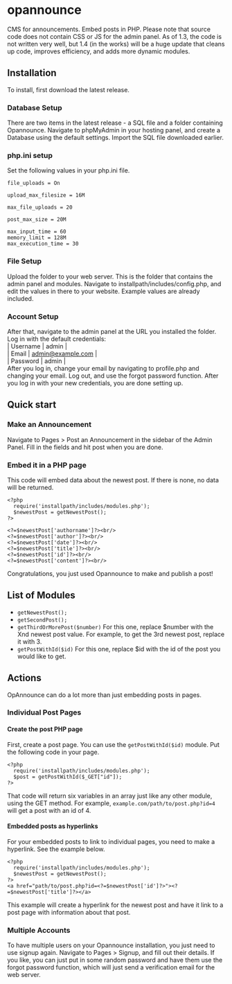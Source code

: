 # opannounce
CMS for announcements. Embed posts in PHP. Please note that source code does not contain CSS or JS for the admin panel. As of 1.3, the code is not written very well, but 1.4 (in the works) will be a huge update that cleans up code, improves efficiency, and adds more dynamic modules.

## Installation
To install, first download the latest release.

### Database Setup
There are two items in the latest release - a SQL file and a folder containing Opannounce. Navigate to phpMyAdmin in your hosting panel, and create a Database using the default settings. Import the SQL file downloaded earlier.

### php.ini setup
Set the following values in your php.ini file.
```
file_uploads = On
 
upload_max_filesize = 16M
 
max_file_uploads = 20
 
post_max_size = 20M
 
max_input_time = 60
memory_limit = 128M
max_execution_time = 30
```

### File Setup
Upload the folder to your web server. This is the folder that contains the admin panel and modules. Navigate to installpath/includes/config.php, and edit the values in there to your website. Example values are already included.

### Account Setup
After that, navigate to the admin panel at the URL you installed the folder. Log in with the default credentials:<br/>
| Username | admin             |<br/>
| Email    | admin@example.com |<br/>
| Password | admin             |<br/>
After you log in, change your email by navigating to profile.php and changing your email. Log out, and use the forgot password function. After you log in with your new credentials, you are done setting up.

## Quick start

### Make an Announcement
Navigate to Pages > Post an Announcement in the sidebar of the Admin Panel. Fill in the fields and hit post when you are done.

### Embed it in a PHP page
This code will embed data about the newest post. If there is none, no data will be returned.
```
<?php
  require('installpath/includes/modules.php');
  $newestPost = getNewestPost();
?>

<?=$newestPost['authorname']?><br/>
<?=$newestPost['author']?><br/>
<?=$newestPost['date']?><br/>
<?=$newestPost['title']?><br/>
<?=$newestPost['id']?><br/>
<?=$newestPost['content']?><br/>
```
Congratulations, you just used Opannounce to make and publish a post!

## List of Modules
- `getNewestPost();`
- `getSecondPost();`
- `getThirdOrMorePost($number)` For this one, replace $number with the Xnd newest post value. For example, to get the 3rd newest post, replace it with 3.
- `getPostWithId($id)` For this one, replace $id with the id of the post you would like to get.

## Actions
OpAnnounce can do a lot more than just embedding posts in pages.

### Individual Post Pages

#### Create the post PHP page
First, create a post page. You can use the `getPostWithId($id)` module. Put the following code in your page.

```
<?php
  require('installpath/includes/modules.php');
  $post = getPostWithId($_GET["id"]);
?>
```
That code will return six variables in an array just like any other module, using the GET method. For example, `example.com/path/to/post.php?id=4` will get a post with an id of 4.

#### Embedded posts as hyperlinks
For your embedded posts to link to individual pages, you need to make a hyperlink. See the example below.
```
<?php
  require('installpath/includes/modules.php');
  $newestPost = getNewestPost();
?>
<a href="path/to/post.php?id=<?=$newestPost['id']?>"><?=$newestPost['title']?></a>
```
This example will create a hyperlink for the newest post and have it link to a post page with information about that post.

### Multiple Accounts
To have multiple users on your Opannounce installation, you just need to use signup again. Navigate to Pages > Signup, and fill out their details. If you like, you can just put in some random password and have them use the forgot password function, which will just send a verification email for the web server.
